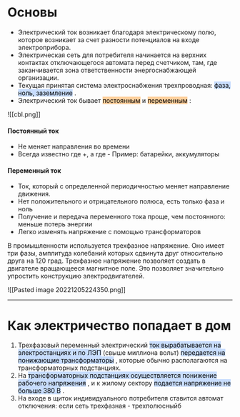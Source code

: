 # Основы
- Электрический ток возникает благодаря электрическому полю, которое возникает за счет разности потенциалов на входе электроприбора.
- Электрическая сеть для потребителя начинается на верхних контактах отключающегося автомата перед счетчиком, там, где заканчивается зона ответственности энергоснабжающей организации.
- Текущая принятая система электроснабжения трехпроводная: <mark style="background: #ADCCFFA6;">фаза, ноль, заземление</mark> .
- Электрический ток бывает <mark style="background: #FFB86CA6;">постоянным</mark> и <mark style="background: #FFB86CA6;">переменным</mark> :

![[cbl.png]]

#### Постоянный ток 
- Не меняет направления во времени
- Всегда известно где +, а где -
Пример: батарейки, аккумуляторы

#### Переменный ток
- Ток, который с определенной периодичностью меняет направление движения.
- Нет положительного и отрицательного полюса, есть только фаза и ноль
- Получение и передача переменного тока проще, чем постоянного: меньше потерь энергии
- Легко изменять напряжение с помощью трансформаторов


В промышленности используется трехфазное напряжение. Оно имеет три фазы, амплитуда колебаний которых сдвинута друг относительно друга на 120 град. Трехфазное напряжение позволяет создать в двигателе вращающееся магнитное поле. Это позволяет значительно упростить конструкцию электродвигателей.


![[Pasted image 20221205224350.png]]
***
# Как электричество попадает в дом
1. Трехфазовый переменный электрический <mark style="background: #ADCCFFA6;">ток вырабатывается на электростанциях и по ЛЭП</mark> (свыше миллиона вольт) <mark style="background: #ADCCFFA6;">передается на понижающие трансформаторы</mark> , которые обычно располагаются на трансформаторных подстанциях. 
2. На <mark style="background: #ADCCFFA6;">трансформаторных подстанциях осуществляется понижение рабочего напряжения</mark> , и к жилому сектору <mark style="background: #ADCCFFA6;">подается напряжение не больше 380 В</mark> .
3. На входе в щиток индивидуального потребителя ставится автомат отключения: если сеть трехфазная - трехполюсныйб



